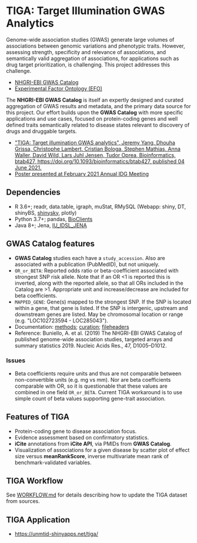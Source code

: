 # TIGA: Target Illumination GWAS Analytics

Genome-wide association studies (GWAS) generate large volumes of associations between
genomic variations and phenotypic traits. However, assessing strength, specificity
and relevance of associations, and semantically valid aggregation of associations,
for applications such as drug target prioritization, is challenging. This project
addresses this challenge.

* [NHGRI-EBI GWAS Catalog](https://www.ebi.ac.uk/gwas/)
* [Experimental Factor Ontology (EFO)](https://www.ebi.ac.uk/efo/)

The __NHGRI-EBI GWAS Catalog__ is itself an expertly designed and curated aggregation of
GWAS results and metadata, and the primary data source for this project. Our effort
builds upon the __GWAS Catalog__ with more specific applications and use cases,
focused on protein-coding genes and well defined traits semantically related to disease
states relevant to discovery of drugs and druggable targets.

* ["TIGA: Target illumination GWAS analytics", Jeremy Yang, Dhouha Grissa,
Christophe Lambert, Cristian Bologa, Stephen Mathias, Anna Waller, David Wild,
Lars Juhl Jensen, Tudor Oprea, Bioinformatics, btab427,
https://doi.org/10.1093/bioinformatics/btab427, published 04 June 2021.](https://academic.oup.com/bioinformatics/advance-article-abstract/doi/10.1093/bioinformatics/btab427/6292081)
* [Poster presented at February 2021 Annual IDG Meeting](https://zenodo.org/record/4594201)

## Dependencies

* R 3.6+; readr, data.table, igraph, muStat, RMySQL (Webapp: shiny, DT, shinyBS, [shinysky](https://github.com/AnalytixWare/ShinySky), plotly)
* Python 3.7+; pandas, [BioClients](https://github.com/jeremyjyang/BioClients)
* Java 8+; Jena, [IU_IDSL_JENA](https://github.com/IUIDSL/iu_idsl_jena)

## GWAS Catalog features

* __GWAS Catalog__ studies each have a `study_accession`.
Also are associated with a publication (PubMedID), but not uniquely.
* `OR_or_BETA`: Reported odds ratio or beta-coefficient associated with strongest
SNP risk allele. Note that if an OR &lt;1 is reported this is inverted, along with
the reported allele, so that all ORs included in the Catalog are &gt;1. Appropriate
unit and increase/decrease are included for beta coefficients.
* `MAPPED_GENE`: Gene(s) mapped to the strongest SNP. If the SNP is located
within a gene, that gene is listed. If the SNP is intergenic, upstream
and downstream genes are listed. May be chromosomal
location or range (e.g. "LOC102723594 - LOC285043").
* Documentation: [methods](https://www.ebi.ac.uk/gwas/docs/methods); [curation](https://www.ebi.ac.uk/gwas/docs/methods/curation); [fileheaders](https://www.ebi.ac.uk/gwas/docs/fileheaders)
* Reference: Buniello, A. et al. (2019) The NHGRI-EBI GWAS Catalog of published genome-wide association studies, targeted arrays and summary statistics 2019. Nucleic Acids Res., 47, D1005–D1012.

### Issues

* Beta coefficients require units and thus are not comparable between
non-convertible units (e.g. mg vs mm). Nor are beta
coefficients comparable with OR, so it is questionable that these values
are combined in one field `OR_or_BETA`.  Current TIGA workaround is to use
simple count of beta values supporting gene-trait association.

## Features of TIGA

* Protein-coding gene to disease association focus.
* Evidence assessment based on confirmatory statistics.
* __iCite__ annotations from __iCite API__, via PMIDs from __GWAS Catalog__.
* Visualization of associations for a given disease by scatter plot of
effect size versus __meanRankScore__, inverse multivariate mean rank
of benchmark-validated variables.

## TIGA Workflow

See [WORKFLOW.md](doc/WORKFLOW.md) for details describing
how to update the TIGA dataset from sources.

## TIGA Application

* <https://unmtid-shinyapps.net/tiga/>
